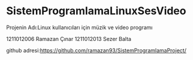 # SistemProgramlamaLinuxSesVideo

Projenin Adı:Linux kullanıcıları için müzik ve video programı

1211012006 Ramazan Çınar
1211012013 Sezer Balta
 
github adresi:https://github.com/ramazan93/SistemProgramlamaProject/
